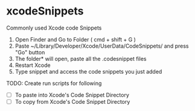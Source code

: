# xcodeSnippets
Commonly used Xcode code Snippets

1. Open Finder and Go to Folder ( cmd + shift + G )
2. Paste ~/Library/Developer/Xcode/UserData/CodeSnippets/ and press "Go" button
3. The folder* will open, paste all the .codesnippet files
4. Restart Xcode
5. Type snippet and access the code snippets you just added

TODO:  Create run scripts for following
- [ ] To paste into Xcode's Code Snippet Directory
- [ ] To copy from Xcode's Code Snippet Directory
